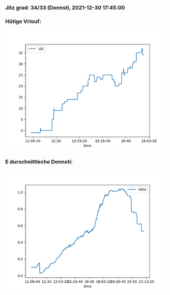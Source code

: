 ### Jitz grad: 34/33 (Donnsti, 2021-12-30 17:45:00

### Hütige Vrlouf:
![Graph](Today.png)

### E durschnittleche Donnsti:
![Graph](Donnsti.png)